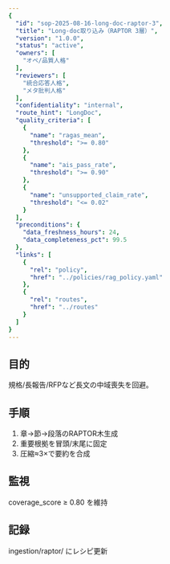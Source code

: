 ```yaml
---
{
  "id": "sop-2025-08-16-long-doc-raptor-3",
  "title": "Long‑doc取り込み（RAPTOR 3層）",
  "version": "1.0.0",
  "status": "active",
  "owners": [
    "オペ/品質人格"
  ],
  "reviewers": [
    "統合応答人格",
    "メタ批判人格"
  ],
  "confidentiality": "internal",
  "route_hint": "LongDoc",
  "quality_criteria": [
    {
      "name": "ragas_mean",
      "threshold": ">= 0.80"
    },
    {
      "name": "ais_pass_rate",
      "threshold": ">= 0.90"
    },
    {
      "name": "unsupported_claim_rate",
      "threshold": "<= 0.02"
    }
  ],
  "preconditions": {
    "data_freshness_hours": 24,
    "data_completeness_pct": 99.5
  },
  "links": [
    {
      "rel": "policy",
      "href": "../policies/rag_policy.yaml"
    },
    {
      "rel": "routes",
      "href": "../routes"
    }
  ]
}
---
```


## 目的
規格/長報告/RFPなど長文の中域喪失を回避。

## 手順
1) 章→節→段落のRAPTOR木生成
2) 重要根拠を冒頭/末尾に固定
3) 圧縮≈3×で要約を合成

## 監視
coverage_score ≥ 0.80 を維持

## 記録
ingestion/raptor/ にレシピ更新
